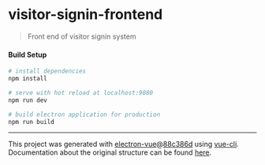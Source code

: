 # visitor-signin-frontend

> Front end of visitor signin system

#### Build Setup

``` bash
# install dependencies
npm install

# serve with hot reload at localhost:9080
npm run dev

# build electron application for production
npm run build


```

---

This project was generated with [electron-vue](https://github.com/SimulatedGREG/electron-vue)@[88c386d](https://github.com/SimulatedGREG/electron-vue/tree/88c386d59c5f0b17046afc6adc7fa1170e85c6b8) using [vue-cli](https://github.com/vuejs/vue-cli). Documentation about the original structure can be found [here](https://simulatedgreg.gitbooks.io/electron-vue/content/index.html).
